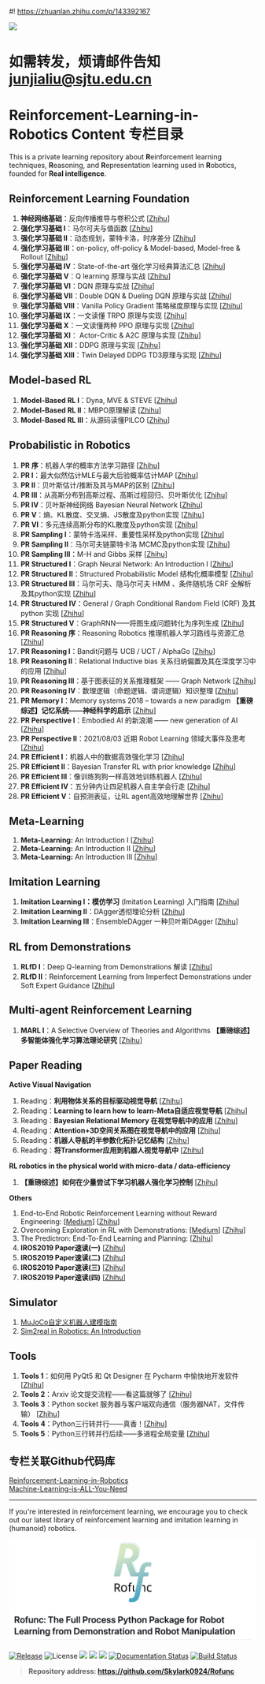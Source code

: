 #! https://zhuanlan.zhihu.com/p/143392167

![](https://pic4.zhimg.com/80/v2-3e877a91c30c77936e0a6e07bf1a9e83.jpg)

# **如需转发，烦请邮件告知  [junjialiu@sjtu.edu.cn](junjialiu@sjtu.edu.cn)**


# Reinforcement-Learning-in-Robotics Content 专栏目录

This is a private learning repository about **R**einforcement learning techniques, **R**easoning, and **R**epresentation learning used in **R**obotics, founded for **Real intelligence**.

## Reinforcement Learning Foundation

1. **神经网络基础**：反向传播推导与卷积公式 [[Zhihu](https://zhuanlan.zhihu.com/p/114370969)]
2. **强化学习基础 Ⅰ**：马尔可夫与值函数 [[Zhihu](https://zhuanlan.zhihu.com/p/114377860)]
3. **强化学习基础 Ⅱ**：动态规划，蒙特卡洛，时序差分 [[Zhihu](https://zhuanlan.zhihu.com/p/114482584)]
4. **强化学习基础 Ⅲ**：on-policy, off-policy & Model-based, Model-free & Rollout [[Zhihu](https://zhuanlan.zhihu.com/p/115629505)]
5. **强化学习基础 Ⅳ**：State-of-the-art 强化学习经典算法汇总 [[Zhihu](https://zhuanlan.zhihu.com/p/137208923)]
6. **强化学习基础 Ⅴ**：Q learning 原理与实战 [[Zhihu](https://zhuanlan.zhihu.com/p/141267943)]
7. **强化学习基础 Ⅵ**：DQN 原理与实战 [[Zhihu](https://zhuanlan.zhihu.com/p/141268549)]
8. **强化学习基础 Ⅶ**：Double DQN & Dueling DQN 原理与实战 [[Zhihu](https://zhuanlan.zhihu.com/p/141268851)]
9. **强化学习基础 Ⅷ**：Vanilla Policy Gradient 策略梯度原理与实现 [[Zhihu](https://zhuanlan.zhihu.com/p/141269134)]
10. **强化学习基础 Ⅸ**：一文读懂 TRPO 原理与实现 [[Zhihu](https://zhuanlan.zhihu.com/p/141269503)]
11. **强化学习基础 Ⅹ**：一文读懂两种 PPO 原理与实现 [[Zhihu](https://zhuanlan.zhihu.com/p/141269918)]
12. **强化学习基础 Ⅺ**： Actor-Critic & A2C 原理与实现 [[Zhihu](https://zhuanlan.zhihu.com/p/145168493)]
13. **强化学习基础 Ⅻ**：DDPG 原理与实现 [[Zhihu](https://zhuanlan.zhihu.com/p/145181679)]
14. **强化学习基础 XIII**：Twin Delayed DDPG TD3原理与实现 [[Zhihu](https://zhuanlan.zhihu.com/p/145621630)]

## Model-based RL

1. **Model-Based RL Ⅰ**：Dyna, MVE & STEVE [[Zhihu](https://zhuanlan.zhihu.com/p/102197348)]
2. **Model-Based RL Ⅱ**：MBPO原理解读 [[Zhihu](https://zhuanlan.zhihu.com/p/105645139)]
3. **Model-Based RL Ⅲ**：从源码读懂PILCO [[Zhihu](https://zhuanlan.zhihu.com/p/138337983)]

## Probabilistic in Robotics

1. **PR 序**：机器人学的概率方法学习路径 [[Zhihu](https://zhuanlan.zhihu.com/p/150563142)]
2. **PR Ⅰ**：最大似然估计MLE与最大后验概率估计MAP [[Zhihu](https://zhuanlan.zhihu.com/p/138608823)]
3. **PR Ⅱ**：贝叶斯估计/推断及其与MAP的区别 [[Zhihu](https://zhuanlan.zhihu.com/p/139480748)]
4. **PR Ⅲ**：从高斯分布到高斯过程、高斯过程回归、贝叶斯优化 [[Zhihu](https://zhuanlan.zhihu.com/p/139478368)]
5. **PR Ⅳ**：贝叶斯神经网络 Bayesian Neural Network [[Zhihu](https://zhuanlan.zhihu.com/p/139523520)]
6. **PR Ⅴ**：熵、KL散度、交叉熵、JS散度及python实现 [[Zhihu](https://zhuanlan.zhihu.com/p/143105854)]
7. **PR Ⅵ**：多元连续高斯分布的KL散度及python实现 [[Zhihu](https://zhuanlan.zhihu.com/p/143124676)]
8. **PR Sampling Ⅰ**：蒙特卡洛采样、重要性采样及python实现 [[Zhihu](https://zhuanlan.zhihu.com/p/150693309)]
9. **PR Sampling Ⅱ**：马尔可夫链蒙特卡洛 MCMC及python实现 [[Zhihu](https://zhuanlan.zhihu.com/p/150742395)]
10. **PR Sampling Ⅲ**：M-H and Gibbs 采样 [[Zhihu](https://zhuanlan.zhihu.com/p/150946559)]
11. **PR Structured Ⅰ**：Graph Neural Network: An Introduction Ⅰ [[Zhihu](https://zhuanlan.zhihu.com/p/158984343)]
12. **PR Structured Ⅱ**：Structured Probabilistic Model 结构化概率模型 [[Zhihu](https://zhuanlan.zhihu.com/p/161703636)]
13. **PR Structured Ⅲ**：马尔可夫、隐马尔可夫 HMM 、条件随机场 CRF 全解析及其python实现 [[Zhihu](https://zhuanlan.zhihu.com/p/259660645)]
14. **PR Structured Ⅳ**：General / Graph Conditional Random Field (CRF) 及其 python 实现 [[Zhihu](https://zhuanlan.zhihu.com/p/259883878)]
15. **PR Structured Ⅴ**：GraphRNN——将图生成问题转化为序列生成 [[Zhihu](https://zhuanlan.zhihu.com/p/276873641)]
16. **PR Reasoning 序**：Reasoning Robotics 推理机器人学习路线与资源汇总 [[Zhihu](https://zhuanlan.zhihu.com/p/262568794)]
17. **PR Reasoning Ⅰ**：Bandit问题与 UCB / UCT / AlphaGo [[Zhihu](https://zhuanlan.zhihu.com/p/218398647)]
18. **PR Reasoning Ⅱ**：Relational Inductive bias 关系归纳偏置及其在深度学习中的应用 [[Zhihu](https://zhuanlan.zhihu.com/p/261081574)]
19. **PR Reasoning Ⅲ**：基于图表征的关系推理框架 —— Graph Network [[Zhihu](https://zhuanlan.zhihu.com/p/261127145)]
20. **PR Reasoning Ⅳ**：数理逻辑（命题逻辑、谓词逻辑）知识整理 [[Zhihu](https://zhuanlan.zhihu.com/p/262984951)]
21. **PR Memory Ⅰ**：Memory systems 2018 – towards a new paradigm **【重磅综述】记忆系统——神经科学的启示** [[Zhihu](https://zhuanlan.zhihu.com/p/166692908)]
22. **PR Perspective Ⅰ**：Embodied AI 的新浪潮 —— new generation of AI [[Zhihu](https://zhuanlan.zhihu.com/p/260562672)]
23. **PR Perspective Ⅱ**：2021/08/03 近期 Robot Learning 领域大事件及思考 [[Zhihu](https://zhuanlan.zhihu.com/p/395562430)]
24. **PR Efficient Ⅰ**：机器人中的数据高效强化学习 [[Zhihu](https://zhuanlan.zhihu.com/p/358668613)] 
25. **PR Efficient Ⅱ**：Bayesian Transfer RL with prior knowledge [[Zhihu](https://zhuanlan.zhihu.com/p/359620737)] 
26. **PR Efficient Ⅲ**：像训练狗狗一样高效地训练机器人 [[Zhihu](https://zhuanlan.zhihu.com/p/359776893)] 
27. **PR Efficient Ⅳ**：五分钟内让四足机器人自主学会行走 [[Zhihu](https://zhuanlan.zhihu.com/p/360314680)] 
28. **PR Efficient Ⅴ**：自预测表征，让RL agent高效地理解世界 [[Zhihu](https://zhuanlan.zhihu.com/p/360526111)] 

## Meta-Learning

1. **Meta-Learning:** An Introduction Ⅰ [[Zhihu](https://zhuanlan.zhihu.com/p/99730942)]
2. **Meta-Learning:** An Introduction Ⅱ [[Zhihu](https://zhuanlan.zhihu.com/p/100035717)]
3. **Meta-Learning:** An Introduction Ⅲ [[Zhihu](https://zhuanlan.zhihu.com/p/100266389)]

## Imitation Learning

1. **Imitation Learning Ⅰ：模仿学习** (Imitation Learning) 入门指南 [[Zhihu](https://zhuanlan.zhihu.com/p/140348314)]
2. **Imitation Learning Ⅱ**：DAgger透彻理论分析 [[Zhihu](https://zhuanlan.zhihu.com/p/140939491)]
3. **Imitation Learning Ⅲ**：EnsembleDAgger 一种贝叶斯DAgger [[Zhihu](https://zhuanlan.zhihu.com/p/140952343)]


## RL from Demonstrations

1. **RLfD Ⅰ**：Deep Q-learning from Demonstrations 解读 [[Zhihu](https://zhuanlan.zhihu.com/p/142779768)] 
2. **RLfD Ⅱ**：Reinforcement Learning from Imperfect Demonstrations under Soft Expert Guidance [[Zhihu](https://zhuanlan.zhihu.com/p/143282816)]

## Multi-agent Reinforcement Learning

1. **MARL Ⅰ**：A Selective Overview of Theories and Algorithms  **【重磅综述】 多智能体强化学习算法理论研究** [[Zhihu](https://zhuanlan.zhihu.com/p/220581474)]

## Paper Reading

**Active Visual Navigation**

1. Reading：**利用物体关系的目标驱动视觉导航** [[Zhihu](https://zhuanlan.zhihu.com/p/153404395)]
2. Reading：**Learning to learn how to learn-Meta自适应视觉导航** [[Zhihu](https://zhuanlan.zhihu.com/p/154184867)]
3. Reading：**Bayesian Relational Memory 在视觉导航中的应用** [[Zhihu](https://zhuanlan.zhihu.com/p/154290529)]
4. Reading：**Attention+3D空间关系图在视觉导航中的应用** [[Zhihu](https://zhuanlan.zhihu.com/p/156787516)]
5. Reading：**机器人导航的半参数化拓扑记忆结构** [[Zhihu](https://zhuanlan.zhihu.com/p/157227332)]
6. Reading：**将Transformer应用到机器人视觉导航中** [[Zhihu](https://zhuanlan.zhihu.com/p/157316200)]

**RL robotics in the physical world with micro-data / data-efficiency**

1. **【重磅综述】如何在少量尝试下学习机器人强化学习控制**  [[Zhihu](https://zhuanlan.zhihu.com/p/144544347)]

**Others**

1. End-to-End Robotic Reinforcement Learning without Reward Engineering: [[Medium](https://medium.com/@skylark0924/notes-of-end-to-end-robotic-reinforcement-learning-without-reward-engineering-a6ffcc5c47f3)] [[Zhihu](https://zhuanlan.zhihu.com/p/96839443)]
2. Overcoming Exploration in RL with Demonstrations: [[Medium](https://medium.com/@skylark0924/notes-of-overcoming-exploration-in-reinforcement-learning-with-demonstrations-52dac4e84c58)] [[Zhihu](https://zhuanlan.zhihu.com/p/96841783)]
3. The Predictron: End-To-End Learning and Planning: [[Zhihu](https://zhuanlan.zhihu.com/p/96917057)]
4. **IROS2019 Paper速读(一)** [[Zhihu](https://zhuanlan.zhihu.com/p/97891687)] 
5. **IROS2019 Paper速读(二)** [[Zhihu](https://zhuanlan.zhihu.com/p/98365711)]  
6. **IROS2019 Paper速读(三)** [[Zhihu](https://zhuanlan.zhihu.com/p/98712344)]  
7. **IROS2019 Paper速读(四)** [[Zhihu](https://zhuanlan.zhihu.com/p/98762958)]  

## Simulator
1. [MuJoCo自定义机器人建模指南](https://zhuanlan.zhihu.com/p/143983506)
2. [Sim2real in Robotics: An Introduction]()

## Tools
1. **Tools 1**：如何用 PyQt5 和 Qt Designer 在 Pycharm 中愉快地开发软件 [[Zhihu](https://zhuanlan.zhihu.com/p/259564109)]  
2. **Tools 2**：Arxiv 论文提交流程——看这篇就够了 [[Zhihu](https://zhuanlan.zhihu.com/p/109405192)]  
3. **Tools 3**：Python socket 服务器与客户端双向通信（服务器NAT，文件传输） [[Zhihu](https://zhuanlan.zhihu.com/p/263630359)]  
4. **Tools 4**：Python三行转并行——真香！[[Zhihu](https://zhuanlan.zhihu.com/p/109405192)]  
5. **Tools 5**：Python三行转并行后续——多进程全局变量 [[Zhihu](https://zhuanlan.zhihu.com/p/273508904)]  

## 专栏关联Github代码库
[Reinforcement-Learning-in-Robotics](https://github.com/Skylark0924/Reinforcement-Learning-in-Robotics 'card')\
[Machine-Learning-is-ALL-You-Need](https://github.com/Skylark0924/Machine-Learning-is-ALL-You-Need 'card')

---

If you're interested in reinforcement learning, we encourage you to check out our latest library of reinforcement learning and imitation learning in (humanoid) robotics.

[![](img/image-20230825121432059.png)](https://github.com/Skylark0924/Rofunc)

[![Release](https://img.shields.io/github/v/release/Skylark0924/Rofunc)](https://pypi.org/project/rofunc/)
![License](https://img.shields.io/github/license/Skylark0924/Rofunc?color=blue)
![](https://img.shields.io/github/downloads/skylark0924/Rofunc/total)
[![](https://img.shields.io/github/issues-closed-raw/Skylark0924/Rofunc?color=brightgreen)](https://github.com/Skylark0924/Rofunc/issues?q=is%3Aissue+is%3Aclosed)
[![](https://img.shields.io/github/issues-raw/Skylark0924/Rofunc?color=orange)](https://github.com/Skylark0924/Rofunc/issues?q=is%3Aopen+is%3Aissue)
[![Documentation Status](https://readthedocs.org/projects/rofunc/badge/?version=latest)](https://rofunc.readthedocs.io/en/latest/?badge=latest)
[![Build Status](https://img.shields.io/endpoint.svg?url=https%3A%2F%2Factions-badge.atrox.dev%2FSkylark0924%2FRofunc%2Fbadge%3Fref%3Dmain&style=flat)](https://actions-badge.atrox.dev/Skylark0924/Rofunc/goto?ref=main)

> **Repository address: https://github.com/Skylark0924/Rofunc**